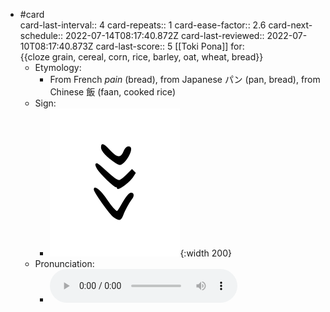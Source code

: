 - #card  
  card-last-interval:: 4
  card-repeats:: 1
  card-ease-factor:: 2.6
  card-next-schedule:: 2022-07-14T08:17:40.872Z
  card-last-reviewed:: 2022-07-10T08:17:40.873Z
  card-last-score:: 5
  [[Toki Pona]] for:  
  {{cloze grain, cereal, corn, rice, barley, oat, wheat, bread}}
	- Etymology:
		- From French *pain* (bread), from Japanese パン (pan, bread), from Chinese 飯 (faan, cooked rice)
	- Sign:
		- ![Pan_-_sitelen_pona_in_Sonja_Lang's_handwriting.svg](../assets/Pan_-_sitelen_pona_in_Sonja_Lang's_handwriting_1657538645804_0.svg){:width 200}
	- Pronunciation:
		- ![](../assets/Toki_Pona_-_jan_Lakuse_-_pan_1657403928483_0.ogg)